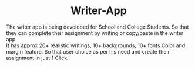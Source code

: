 <h1 align="center"> Writer-App </h1>

The writer app is being developed for School and College Students. So that they can complete their assignment by writing or copy/paste in the writer app.<br>
It has approx 20+ realistic writings, 10+ backgrounds, 10+ fonts Color and margin feature. So that user choice as per his need and create their assignment in just 1 Click.
